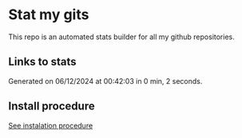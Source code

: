 # Stat my gits

This repo is an automated stats builder for all my github repositories.

## Links to stats


Generated on 06/12/2024 at 00:42:03 in 0 min, 2 seconds.

## Install procedure

[See instalation procedure](./src/install.md)
